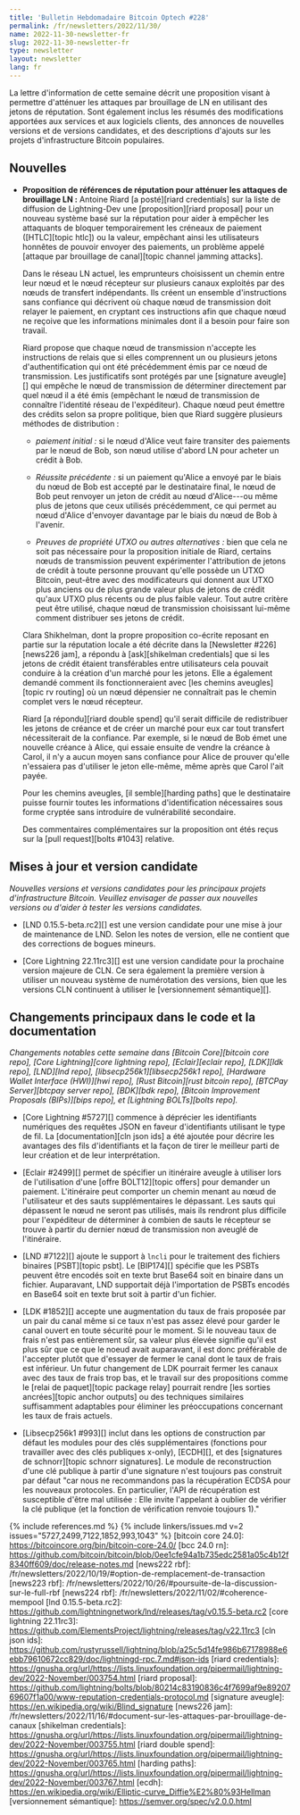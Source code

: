 ```yaml
---
title: 'Bulletin Hebdomadaire Bitcoin Optech #228'
permalink: /fr/newsletters/2022/11/30/
name: 2022-11-30-newsletter-fr
slug: 2022-11-30-newsletter-fr
type: newsletter
layout: newsletter
lang: fr
---
```

La lettre d'information de cette semaine décrit une proposition visant à
permettre d'atténuer les attaques par brouillage de LN en utilisant des
jetons de réputation. Sont également inclus les résumés des modifications
apportées aux services et aux logiciels clients, des annonces de nouvelles
versions et de versions candidates, et des descriptions d'ajouts sur les
projets d'infrastructure Bitcoin populaires.

## Nouvelles

- **Proposition de références de réputation pour atténuer les attaques de brouillage LN :**
  Antoine Riard [a posté][riard credentials] sur la liste de diffusion de
  Lightning-Dev une [proposition][riard proposal] pour un nouveau système
  basé sur la réputation pour aider à empêcher les attaquants de bloquer
  temporairement les créneaux de paiement ([HTLC][topic htlc]) ou la valeur,
  empêchant ainsi les utilisateurs honnêtes de pouvoir envoyer des paiements,
  un problème appelé [attaque par brouillage de canal][topic channel jamming attacks].

  Dans le réseau LN actuel, les emprunteurs choisissent un chemin entre leur
  nœud et le nœud récepteur sur plusieurs canaux exploités par des nœuds de
  transfert indépendants. Ils créent un ensemble d'instructions sans confiance
  qui décrivent où chaque nœud de transmission doit relayer le paiement, en
  cryptant ces instructions afin que chaque nœud ne reçoive que les informations
  minimales dont il a besoin pour faire son travail.

  Riard propose que chaque nœud de transmission n'accepte les instructions de
  relais que si elles comprennent un ou plusieurs jetons d'authentification qui
  ont été précédemment émis par ce nœud de transmission. Les justificatifs
  sont protégés par une [signature aveugle][] qui empêche le nœud de transmission de
  déterminer directement par quel nœud il a été émis (empêchant le nœud de
  transmission de connaître l'identité réseau de l'expéditeur). Chaque nœud peut
  émettre des crédits selon sa propre politique, bien que Riard suggère
  plusieurs méthodes de distribution :

  - *paiement initial :* si le nœud d'Alice veut faire transiter des
    paiements par le nœud de Bob, son nœud utilise d'abord LN pour
    acheter un crédit à Bob.

  - *Réussite précédente :* si un paiement qu'Alice a envoyé par le
    biais du nœud de Bob est accepté par le destinataire final, le
    nœud de Bob peut renvoyer un jeton de crédit au nœud d'Alice---ou
    même plus de jetons que ceux utilisés précédemment, ce qui permet
    au nœud d'Alice d'envoyer davantage par le biais du nœud de Bob
    à l'avenir.

  - *Preuves de propriété UTXO ou autres alternatives :* bien que cela
    ne soit pas nécessaire pour la proposition initiale de Riard, certains
    nœuds de transmission peuvent expérimenter l'attribution de jetons de
    crédit à toute personne prouvant qu'elle possède un UTXO Bitcoin,
    peut-être avec des modificateurs qui donnent aux UTXO plus anciens
    ou de plus grande valeur plus de jetons de crédit qu'aux UTXO plus
    récents ou de plus faible valeur. Tout autre critère peut être utilisé,
    chaque nœud de transmission choisissant lui-même comment distribuer
    ses jetons de crédit.

  Clara Shikhelman, dont la propre proposition co-écrite reposant en partie sur
  la réputation locale a été décrite dans la [Newsletter #226][news226 jam],
  a répondu à [ask][shikelman credentials] que si les jetons de crédit étaient
  transférables entre utilisateurs cela pouvait conduire à la création d'un
  marché pour les jetons. Elle a également demandé comment ils fonctionneraient
  avec [les chemins aveugles][topic rv routing] où un nœud dépensier ne connaîtrait
  pas le chemin complet vers le nœud récepteur.

  Riard [a répondu][riard double spend] qu'il serait difficile de redistribuer
  les jetons de créance et de créer un marché pour eux car tout transfert
  nécessiterait de la confiance. Par exemple, si le nœud de Bob émet une nouvelle
  créance à Alice, qui essaie ensuite de vendre la créance à Carol, il n'y a aucun
  moyen sans confiance pour Alice de prouver qu'elle n'essaiera pas d'utiliser le
  jeton elle-même, même après que Carol l'ait payée.

  Pour les chemins aveugles, [il semble][harding paths] que le destinataire puisse
  fournir toutes les informations d'identification nécessaires sous forme cryptée
  sans introduire de vulnérabilité secondaire.

  Des commentaires complémentaires sur la proposition ont étés reçus sur la
  [pull request][bolts #1043] relative.

## Mises à jour et version candidate

*Nouvelles versions et versions candidates pour les principaux projets d'infrastructure Bitcoin.
Veuillez envisager de passer aux nouvelles versions ou d'aider à tester les versions candidates.*

- [LND 0.15.5-beta.rc2][] est une version candidate pour une mise à jour de
  maintenance de LND. Selon les notes de version, elle ne contient que des
  corrections de bogues mineurs.

- [Core Lightning 22.11rc3][] est une version candidate pour la prochaine
  version majeure de CLN. Ce sera également la première version à utiliser
  un nouveau système de numérotation des versions, bien que les versions
  CLN continuent à utiliser le [versionnement sémantique][].

## Changements principaux dans le code et la documentation

*Changements notables cette semaine dans [Bitcoin Core][bitcoin core repo], [Core
Lightning][core lightning repo], [Eclair][eclair repo], [LDK][ldk repo],
[LND][lnd repo], [libsecp256k1][libsecp256k1 repo], [Hardware Wallet
Interface (HWI)][hwi repo], [Rust Bitcoin][rust bitcoin repo], [BTCPay
Server][btcpay server repo], [BDK][bdk repo], [Bitcoin Improvement
Proposals (BIPs)][bips repo], et [Lightning BOLTs][bolts repo].*

- [Core Lightning #5727][] commence à déprécier les identifiants numériques
  des requêtes JSON en faveur d'identifiants utilisant le type de fil. La
  [documentation][cln json ids] a été ajoutée pour décrire les avantages
  des fils d'identifiants et la façon de tirer le meilleur parti de leur
  création et de leur interprétation.

- [Eclair #2499][] permet de spécifier un itinéraire aveugle à utiliser lors
  de l'utilisation d'une [offre BOLT12][topic offers] pour demander un paiement.
  L'itinéraire peut comporter un chemin menant au nœud de l'utilisateur et
  des sauts supplémentaires le dépassant. Les sauts qui dépassent le nœud ne
  seront pas utilisés, mais ils rendront plus difficile pour l'expéditeur de
  déterminer à combien de sauts le récepteur se trouve à partir du dernier nœud
  de transmission non aveuglé de l'itinéraire.

- [LND #7122][] ajoute le support à `lncli` pour le traitement des fichiers
  binaires [PSBT][topic psbt]. Le [BIP174][] spécifie que les PSBTs peuvent
  être encodés soit en texte brut Base64 soit en binaire dans un fichier.
  Auparavant, LND supportait déjà l'importation de PSBTs encodés en Base64
  soit en texte brut soit à partir d'un fichier.

- [LDK #1852][] accepte une augmentation du taux de frais proposée par un pair
  du canal même si ce taux n'est pas assez élevé pour garder le canal ouvert
  en toute sécurité pour le moment. Si le nouveau taux de frais n'est
  pas entièrement sûr, sa valeur plus élevée signifie qu'il est plus sûr que
  ce que le noeud avait auparavant, il est donc préférable de l'accepter plutôt
  que d'essayer de fermer le canal dont le taux de frais est inférieur.
  Un futur changement de LDK pourrait fermer les canaux avec des taux de frais
  trop bas, et le travail sur des propositions comme le [relai de paquet][topic package relay]
  pourrait rendre [les sorties ancrées][topic anchor outputs] ou des techniques
  similaires suffisamment adaptables pour éliminer les préoccupations concernant
  les taux de frais actuels.

- [Libsecp256k1 #993][] inclut dans les options de construction par défaut les
  modules pour des clés supplémentaires (fonctions pour travailler avec des clés
  publiques x-only), [ECDH][], et des [signatures de schnorr][topic schnorr signatures].
  Le module de reconstruction d'une clé publique à partir d'une signature n'est
  toujours pas construit par défaut "car nous ne recommandons pas la récupération
  ECDSA pour les nouveaux protocoles. En particulier, l'API de récupération est
  susceptible d'être mal utilisée : Elle invite l'appelant à oublier de vérifier
  la clé publique (et la fonction de vérification renvoie toujours 1)."

{% include references.md %}
{% include linkers/issues.md v=2 issues="5727,2499,7122,1852,993,1043" %}
[bitcoin core 24.0]: https://bitcoincore.org/bin/bitcoin-core-24.0/
[bcc 24.0 rn]: https://github.com/bitcoin/bitcoin/blob/0ee1cfe94a1b735edc2581a05c4b12f8340ff609/doc/release-notes.md
[news222 rbf]: /fr/newsletters/2022/10/19/#option-de-remplacement-de-transaction
[news223 rbf]: /fr/newsletters/2022/10/26/#poursuite-de-la-discussion-sur-le-full-rbf
[news224 rbf]: /fr/newsletters/2022/11/02/#coherence-mempool
[lnd 0.15.5-beta.rc2]: https://github.com/lightningnetwork/lnd/releases/tag/v0.15.5-beta.rc2
[core lightning 22.11rc3]: https://github.com/ElementsProject/lightning/releases/tag/v22.11rc3
[cln json ids]: https://github.com/rustyrussell/lightning/blob/a25c5d14fe986b67178988e6ebb79610672cc829/doc/lightningd-rpc.7.md#json-ids
[riard credentials]: https://gnusha.org/url/https://lists.linuxfoundation.org/pipermail/lightning-dev/2022-November/003754.html
[riard proposal]: https://github.com/lightning/bolts/blob/80214c83190836c4f7699af9e8920769607f1a00/www-reputation-credentials-protocol.md
[signature aveugle]: https://en.wikipedia.org/wiki/Blind_signature
[news226 jam]: /fr/newsletters/2022/11/16/#document-sur-les-attaques-par-brouillage-de-canaux
[shikelman credentials]: https://gnusha.org/url/https://lists.linuxfoundation.org/pipermail/lightning-dev/2022-November/003755.html
[riard double spend]: https://gnusha.org/url/https://lists.linuxfoundation.org/pipermail/lightning-dev/2022-November/003765.html
[harding paths]: https://gnusha.org/url/https://lists.linuxfoundation.org/pipermail/lightning-dev/2022-November/003767.html
[ecdh]: https://en.wikipedia.org/wiki/Elliptic-curve_Diffie%E2%80%93Hellman
[versionnement sémantique]: https://semver.org/spec/v2.0.0.html
